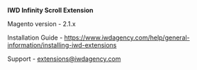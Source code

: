 **IWD Infinity Scroll Extension**

Magento version - 2.1.x

Installation Guide - https://www.iwdagency.com/help/general-information/installing-iwd-extensions

Support - extensions@iwdagency.com